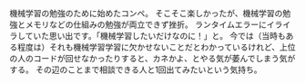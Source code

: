 機械学習の勉強のために始めたコンペ。
そこそこ楽しかったが、機械学習の勉強とメモリなどの仕組みの勉強が両立できず挫折。
ランタイムエラーにイライラしていた思い出です。「機械学習したいだけなのに！」と。
今では（当時もある程度は）それも機械学習学習に欠かせないことだとわかっているけれど、上位の人のコードが回せなかったりすると、カネかよ、とやる気が萎んでしまう気がする。
その辺のことまで相談できる人と1回出てみたいという気持ち。